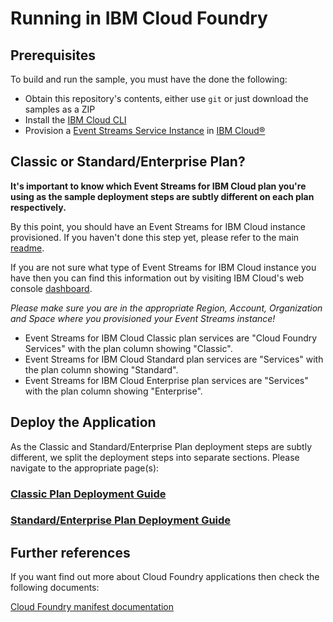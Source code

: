 
# Running in IBM Cloud Foundry

## Prerequisites
To build and run the sample, you must have the done the following:

* Obtain this repository's contents, either use `git` or just download the samples as a ZIP
* Install the [IBM Cloud CLI](https://cloud.ibm.com/docs/cli?topic=cloud-cli-install-ibmcloud-cli)
* Provision a [Event Streams Service Instance](https://cloud.ibm.com/catalog/services/event-streams) in [IBM Cloud®](https://cloud.ibm.com/)

## Classic or Standard/Enterprise Plan?

**It's important to know which Event Streams for IBM Cloud plan you're using as the sample deployment steps are subtly different on each plan respectively.**

By this point, you should have an Event Streams for IBM Cloud instance provisioned. If you haven't done this step yet, please refer to the main [readme](../README.md).

If you are not sure what type of Event Streams for IBM Cloud instance you have then you can find this information out by visiting IBM Cloud's web console [dashboard](https://cloud.ibm.com/resources).

*Please make sure you are in the appropriate Region, Account, Organization and Space where you provisioned your Event Streams instance!*

* Event Streams for IBM Cloud Classic plan services are "Cloud Foundry Services" with the plan column showing "Classic".
* Event Streams for IBM Cloud Standard plan services are "Services" with the plan column showing "Standard".
* Event Streams for IBM Cloud Enterprise plan services are "Services" with the plan column showing "Enterprise".


## Deploy the Application

As the Classic and Standard/Enterprise Plan deployment steps are subtly different, we split the deployment steps into separate sections. Please navigate to the appropriate page(s):

### [Classic Plan Deployment Guide](CF_Classic_Plan.md)

### [Standard/Enterprise Plan Deployment Guide](CF_Standard_Enterprise_Plan.md)


## Further references

If you want find out more about Cloud Foundry applications then check the following documents:

[Cloud Foundry manifest documentation](http://docs.cloudfoundry.org/devguide/deploy-apps/manifest.html)






